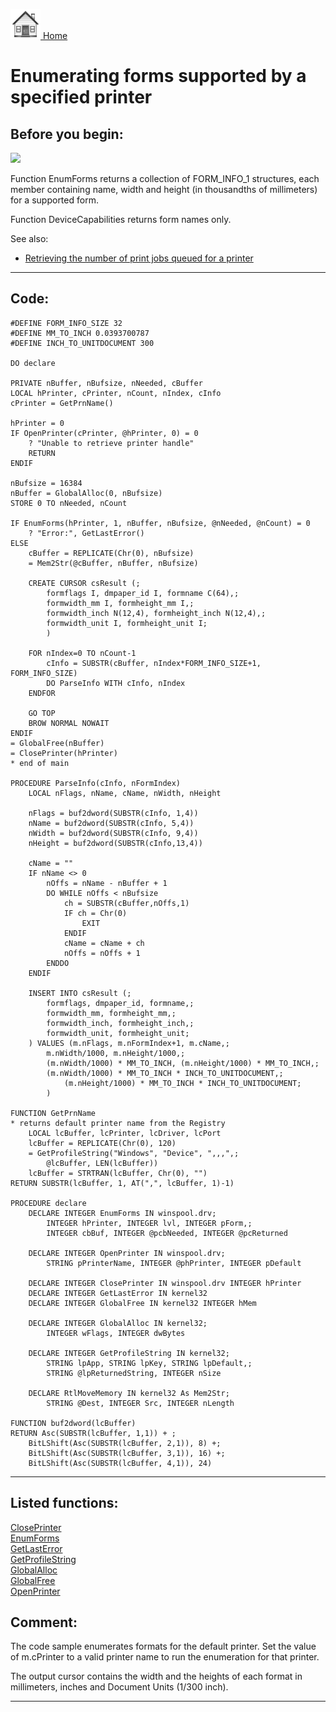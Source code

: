 [<img src="../images/home.png"> Home ](https://github.com/VFPX/Win32API)  

# Enumerating forms supported by a specified printer

## Before you begin:
![](../)  

Function EnumForms returns a collection of FORM_INFO_1 structures, each member containing name, width and height (in thousandths of millimeters) for a supported form.  

Function DeviceCapabilities returns form names only.  

See also:

* [Retrieving the number of print jobs queued for a printer](sample_367.md)  
  
***  


## Code:
```foxpro  
#DEFINE FORM_INFO_SIZE 32
#DEFINE MM_TO_INCH 0.0393700787
#DEFINE INCH_TO_UNITDOCUMENT 300

DO declare

PRIVATE nBuffer, nBufsize, nNeeded, cBuffer
LOCAL hPrinter, cPrinter, nCount, nIndex, cInfo
cPrinter = GetPrnName()

hPrinter = 0
IF OpenPrinter(cPrinter, @hPrinter, 0) = 0
	? "Unable to retrieve printer handle"
	RETURN
ENDIF

nBufsize = 16384
nBuffer = GlobalAlloc(0, nBufsize)
STORE 0 TO nNeeded, nCount

IF EnumForms(hPrinter, 1, nBuffer, nBufsize, @nNeeded, @nCount) = 0
	? "Error:", GetLastError()
ELSE
	cBuffer = REPLICATE(Chr(0), nBufsize)
	= Mem2Str(@cBuffer, nBuffer, nBufsize)

	CREATE CURSOR csResult (;
		formflags I, dmpaper_id I, formname C(64),;
		formwidth_mm I, formheight_mm I,;
		formwidth_inch N(12,4), formheight_inch N(12,4),;
		formwidth_unit I, formheight_unit I;
		)

	FOR nIndex=0 TO nCount-1
		cInfo = SUBSTR(cBuffer, nIndex*FORM_INFO_SIZE+1, FORM_INFO_SIZE)
		DO ParseInfo WITH cInfo, nIndex
	ENDFOR

	GO TOP
	BROW NORMAL NOWAIT
ENDIF
= GlobalFree(nBuffer)
= ClosePrinter(hPrinter)
* end of main

PROCEDURE ParseInfo(cInfo, nFormIndex)
	LOCAL nFlags, nName, cName, nWidth, nHeight

	nFlags = buf2dword(SUBSTR(cInfo, 1,4))
	nName = buf2dword(SUBSTR(cInfo, 5,4))
	nWidth = buf2dword(SUBSTR(cInfo, 9,4))
	nHeight = buf2dword(SUBSTR(cInfo,13,4))

	cName = ""
	IF nName <> 0
		nOffs = nName - nBuffer + 1
		DO WHILE nOffs < nBufsize
			ch = SUBSTR(cBuffer,nOffs,1)
			IF ch = Chr(0)
				EXIT
			ENDIF
			cName = cName + ch
			nOffs = nOffs + 1
		ENDDO
	ENDIF

	INSERT INTO csResult (;
		formflags, dmpaper_id, formname,;
		formwidth_mm, formheight_mm,;
		formwidth_inch, formheight_inch,;
		formwidth_unit, formheight_unit;
	) VALUES (m.nFlags, m.nFormIndex+1, m.cName,;
		m.nWidth/1000, m.nHeight/1000,;
		(m.nWidth/1000) * MM_TO_INCH, (m.nHeight/1000) * MM_TO_INCH,;
		(m.nWidth/1000) * MM_TO_INCH * INCH_TO_UNITDOCUMENT,;
			(m.nHeight/1000) * MM_TO_INCH * INCH_TO_UNITDOCUMENT;
		)

FUNCTION GetPrnName
* returns default printer name from the Registry
	LOCAL lcBuffer, lcPrinter, lcDriver, lcPort
	lcBuffer = REPLICATE(Chr(0), 120)
	= GetProfileString("Windows", "Device", ",,,",;
		@lcBuffer, LEN(lcBuffer))
	lcBuffer = STRTRAN(lcBuffer, Chr(0), "")
RETURN SUBSTR(lcBuffer, 1, AT(",", lcBuffer, 1)-1)

PROCEDURE declare
	DECLARE INTEGER EnumForms IN winspool.drv;
		INTEGER hPrinter, INTEGER lvl, INTEGER pForm,;
		INTEGER cbBuf, INTEGER @pcbNeeded, INTEGER @pcReturned

	DECLARE INTEGER OpenPrinter IN winspool.drv;
		STRING pPrinterName, INTEGER @phPrinter, INTEGER pDefault

	DECLARE INTEGER ClosePrinter IN winspool.drv INTEGER hPrinter
	DECLARE INTEGER GetLastError IN kernel32
	DECLARE INTEGER GlobalFree IN kernel32 INTEGER hMem

	DECLARE INTEGER GlobalAlloc IN kernel32;
		INTEGER wFlags, INTEGER dwBytes

	DECLARE INTEGER GetProfileString IN kernel32;
		STRING lpApp, STRING lpKey, STRING lpDefault,;
		STRING @lpReturnedString, INTEGER nSize

	DECLARE RtlMoveMemory IN kernel32 As Mem2Str;
		STRING @Dest, INTEGER Src, INTEGER nLength

FUNCTION buf2dword(lcBuffer)
RETURN Asc(SUBSTR(lcBuffer, 1,1)) + ;
	BitLShift(Asc(SUBSTR(lcBuffer, 2,1)), 8) +;
	BitLShift(Asc(SUBSTR(lcBuffer, 3,1)), 16) +;
	BitLShift(Asc(SUBSTR(lcBuffer, 4,1)), 24)  
```  
***  


## Listed functions:
[ClosePrinter](../libraries/winspool.drv/ClosePrinter.md)  
[EnumForms](../libraries/winspool.drv/EnumForms.md)  
[GetLastError](../libraries/kernel32/GetLastError.md)  
[GetProfileString](../libraries/kernel32/GetProfileString.md)  
[GlobalAlloc](../libraries/kernel32/GlobalAlloc.md)  
[GlobalFree](../libraries/kernel32/GlobalFree.md)  
[OpenPrinter](../libraries/winspool.drv/OpenPrinter.md)  

## Comment:
The code sample enumerates formats for the default printer. Set the value of m.cPrinter to a valid printer name to run the enumeration for that printer.  
  
The output cursor contains the width and the heights of each format in millimeters, inches and Document Units (1/300 inch).  
  
***  

